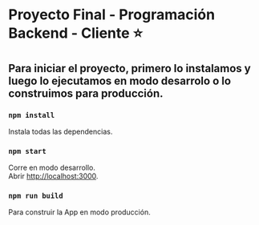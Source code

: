 # Proyecto Final - Programación Backend - Cliente ⭐

## Para iniciar el proyecto, primero lo instalamos y luego lo ejecutamos en modo desarrolo o lo construimos para producción.

### `npm install`
Instala todas las dependencias.

### `npm start`
Corre en modo desarrollo.<br />
Abrir [http://localhost:3000](http://localhost:3000).

### `npm run build`
Para construir la App en modo producción.

